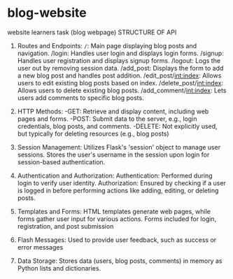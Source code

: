 # blog-website
website learners task (blog webpage) 
STRUCTURE OF API 
1. Routes and Endpoints:
    `/`: Main page displaying blog posts and navigation.
   /login: Handles user login and displays login forms.
   /signup: Handles user registration and displays signup forms.
   /logout: Logs the user out by removing session data.
   /add_post: Displays the form to add a new blog post and handles post addition.
   /edit_post/<int:index>: Allows users to edit existing blog posts based on index.
   /delete_post/<int:index>: Allows users to delete existing blog posts.
   /add_comment/<int:index>: Lets users add comments to specific blog posts.

2. HTTP Methods:
   -GET: Retrieve and display content, including web pages and forms.
   -POST: Submit data to the server, e.g., login credentials, blog posts, and comments.
   -DELETE: Not explicitly used, but typically for deleting resources (e.g., blog posts)
   
4. Session Management:
    Utilizes Flask's 'session' object to manage user sessions.
   Stores the user's username in the session upon login for session-based authentication.
   
6. Authentication and Authorization:
    Authentication: Performed during login to verify user identity.
    Authorization: Ensured by checking if a user is logged in before performing actions like adding, editing, or deleting posts.
   
8. Templates and Forms:
   HTML templates generate web pages, while forms gather user input for various actions.
   Forms included for login, registration, and post submission
   
10. Flash Messages:
   Used to provide user feedback, such as success or error messages

12. Data Storage:
   Stores data (users, blog posts, comments) in memory as Python lists and dictionaries.

